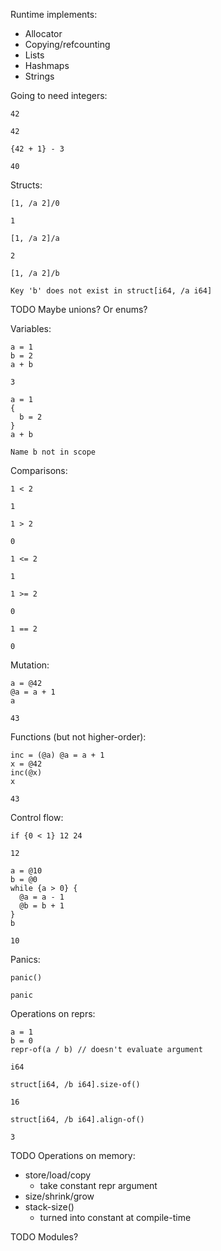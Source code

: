 Runtime implements:
* Allocator
* Copying/refcounting
* Lists
* Hashmaps
* Strings

Going to need integers:

```
42

42
```

```
{42 + 1} - 3

40
```

Structs:

```
[1, /a 2]/0

1
```

```
[1, /a 2]/a

2
```

```
[1, /a 2]/b

Key 'b' does not exist in struct[i64, /a i64]
```

TODO Maybe unions? Or enums?

Variables:

```
a = 1
b = 2
a + b

3
```

```
a = 1
{
  b = 2
}
a + b

Name b not in scope
```

Comparisons:

```
1 < 2

1
```

```
1 > 2

0
```

```
1 <= 2

1
```

```
1 >= 2

0
```

```
1 == 2

0
```

Mutation:

```
a = @42
@a = a + 1
a

43
```

Functions (but not higher-order):

```
inc = (@a) @a = a + 1
x = @42
inc(@x)
x

43
```

Control flow:

```
if {0 < 1} 12 24

12
```

```
a = @10
b = @0
while {a > 0} {
  @a = a - 1
  @b = b + 1
}
b

10
```

Panics:

```
panic()

panic
```

Operations on reprs:

```
a = 1
b = 0
repr-of(a / b) // doesn't evaluate argument

i64
```

```
struct[i64, /b i64].size-of()

16
```

```
struct[i64, /b i64].align-of()

3
```

TODO Operations on memory:
* store/load/copy
  * take constant repr argument
* size/shrink/grow
* stack-size()
  * turned into constant at compile-time

TODO Modules?